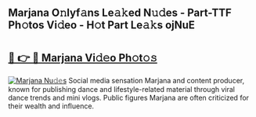 ## Marjana O𝚗lyf𝚊ns Le𝚊𝚔ed N𝚞𝚍es - Part-TTF Ph𝚘tos Vi𝚍eo - H𝚘t Part Le𝚊𝚔s ojNuE

# <h2><a href="http://hf6jm0.feru.top/?c=Marjana">🔗 👉 🔴 Marjana Vi𝚍𝚎o Ph𝚘t𝚘𝚜</a></h2>

[![Marjana Nu𝚍𝚎s](https://i.imgur.com/0TWrTi3.gif)](http://hf6jm0.feru.top/?c=Marjana)
Social media sensation Marjana and content producer, known for publishing dance and lifestyle-related material through viral dance trends and mini vlogs. Public figures Marjana are often criticized for their wealth and influence. 
